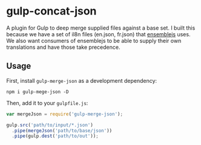 # gulp-concat-json

A plugin for Gulp to deep merge supplied files against a base set. I built this because we have a set of il8n files (en.json, fr.json) that [ensemblejs](http://ensemblejs.com) uses. We also want consumers of ensemblejs to be able to supply their own translations and have those take precedence.

## Usage

First, install `gulp-merge-json` as a development dependency:

```shell
npm i gulp-mege-json -D
```

Then, add it to your `gulpfile.js`:

```javascript
var mergeJson = require('gulp-merge-json');

gulp.src('path/to/input/*.json')
  .pipe(mergeJson('path/to/base/json'))
  .pipe(gulp.dest('path/to/out'));
```